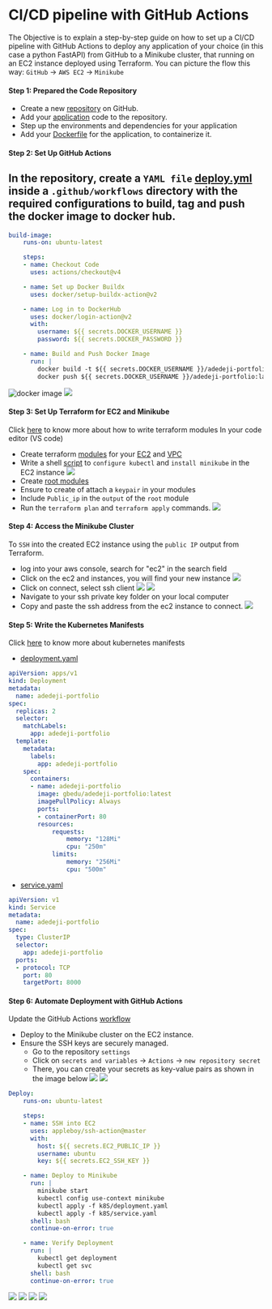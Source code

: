 # CI/CD pipeline with GitHub Actions
The Objective is to explain a step-by-step guide on how to set up a CI/CD pipeline with GitHub Actions to deploy any application of your choice (in this case a python FastAPI) from GitHub to a Minikube cluster, that running on an EC2 instance deployed using Terraform. You can picture the flow this way:
`GitHub` -> `AWS EC2` -> `Minikube`

#### Step 1: Prepared the Code Repository
- Create a new [repository](https://github.com/olugbedu/CI-CD-pipeline-with-GitHub-Actions) on GitHub.
- Add your [application](./main.py) code to the repository. 
- Step up the environments and dependencies for your application
- Add your [Dockerfile](./Dockerfile) for the application, to containerize it.

#### Step 2: Set Up GitHub Actions
In the repository, create a `YAML file` [deploy.yml](https://github.com/olugbedu/CI-CD-pipeline-with-GitHub-Actions/blob/main/.github/workflows/deploy.yml) inside a `.github/workflows` directory with the required configurations to build, tag and push the docker image to docker hub.
- 

```yml
build-image:
    runs-on: ubuntu-latest

    steps:
    - name: Checkout Code
      uses: actions/checkout@v4

    - name: Set up Docker Buildx
      uses: docker/setup-buildx-action@v2

    - name: Log in to DockerHub
      uses: docker/login-action@v2
      with:
        username: ${{ secrets.DOCKER_USERNAME }}
        password: ${{ secrets.DOCKER_PASSWORD }}

    - name: Build and Push Docker Image
      run: |
        docker build -t ${{ secrets.DOCKER_USERNAME }}/adedeji-portfolio:latest .
        docker push ${{ secrets.DOCKER_USERNAME }}/adedeji-portfolio:latest
```
![docker image](images/dockerhub.png)
![](images/port-8000.png)

#### Step 3: Set Up Terraform for EC2 and Minikube

Click [here](https://registry.terraform.io/providers/hashicorp/aws/latest/docs) to know more about how to write terraform modules
In your code editor (VS code)
- Create terraform [modules](./modules/) for your [EC2](./modules/ec2/) and [VPC](./modules/vpc/)
- Write a shell [script](./modules/ec2/scripts/install_minikube.sh) to `configure kubectl` and `install minikube` in the EC2 instance
  ![](images/script.png)
- Create [root modules](main.tf)
- Ensure to create of attach a `keypair` in your modules
- Include `Public_ip` in the `output` of the `root` module
- Run the `terraform plan` and `terraform apply` commands.
 ![](images/terraform-apply.png)

#### Step 4: Access the Minikube Cluster
To `SSH` into the created EC2 instance using the `public IP` output from Terraform.
- log into your aws console,  search for "ec2" in the search field
- Click on the ec2 and instances, you will find your new instance
![](images/Screenshot5.png)
- Click on connect, select ssh client
![](images/Screenshot1.png)
![](images/ec2_connect.png)
- Navigate to your ssh private key folder on your local computer
- Copy and paste the ssh address from the ec2 instance to connect.
![](images/Screenshot4.png)

#### Step 5: Write the Kubernetes Manifests
Click [here](https://kubernetes.io/docs/concepts/workloads/controllers/deployment/) to know more about kubernetes manifests
- [deployment.yaml](./k8S/deployment.yaml) 
```yaml
apiVersion: apps/v1
kind: Deployment
metadata:
  name: adedeji-portfolio
spec:
  replicas: 2
  selector:
    matchLabels:
      app: adedeji-portfolio
  template:
    metadata:
      labels:
        app: adedeji-portfolio
    spec:
      containers:
      - name: adedeji-portfolio
        image: gbedu/adedeji-portfolio:latest
        imagePullPolicy: Always
        ports:
        - containerPort: 80
        resources:
            requests:
                memory: "128Mi"
                cpu: "250m"
            limits:
                memory: "256Mi"
                cpu: "500m"
```

- [service.yaml](./k8S/service.yaml)
```yaml
apiVersion: v1
kind: Service
metadata:
  name: adedeji-portfolio
spec:
  type: ClusterIP
  selector:
    app: adedeji-portfolio
  ports:
  - protocol: TCP
    port: 80
    targetPort: 8000
```


#### Step 6: Automate Deployment with GitHub Actions
Update the GitHub Actions [workflow](https://github.com/olugbedu/CI-CD-pipeline-with-GitHub-Actions/blob/main/.github/workflows/deploy.yml)
- Deploy to the Minikube cluster on the EC2 instance. 
- Ensure the SSH keys are securely managed.
  - Go to the repository `settings`
  - Click on `secrets and variables` -> `Actions` -> `new repository secret`
  - There, you can create your secrets as key-value pairs as shown in the image below
  ![](images/settings.png)
  ![](images/secrets.png)

```yml
Deploy:
    runs-on: ubuntu-latest

    steps:
    - name: SSH into EC2
      uses: appleboy/ssh-action@master
      with:
        host: ${{ secrets.EC2_PUBLIC_IP }}
        username: ubuntu
        key: ${{ secrets.EC2_SSH_KEY }}

    - name: Deploy to Minikube
      run: |
        minikube start
        kubectl config use-context minikube
        kubectl apply -f k8S/deployment.yaml 
        kubectl apply -f k8S/service.yaml 
      shell: bash
      continue-on-error: true

    - name: Verify Deployment
      run: |
        kubectl get deployment
        kubectl get svc
      shell: bash
      continue-on-error: true
```


![](images/action6.png)
![](images/verify-deployment.png)
![](images/port-forward.png)
![](images/port-8000.png)






